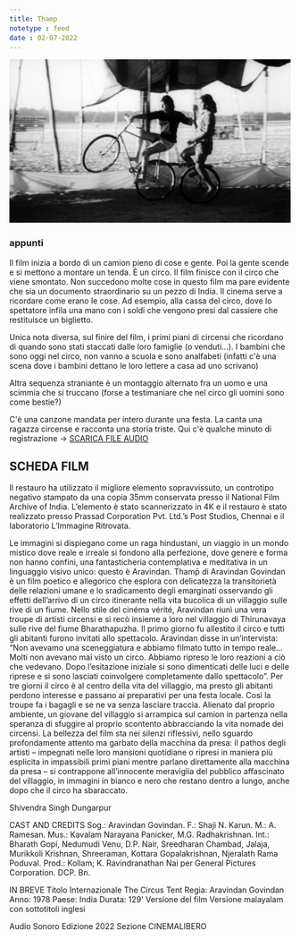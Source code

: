```yaml
---
title: Thamp
notetype : feed
date : 02-07-2022
---
```


![thamp](/assets/foto/2022/bologna_thamp.png)

### appunti
Il film inizia a bordo di un camion pieno di cose e gente. Poi la gente scende e si mettono a montare un tenda. È un circo.
Il film finisce con il circo che viene smontato.
Non succedono molte cose in questo film ma pare evidente che sia un documento straordinario su un pezzo di India.
Il cinema serve a ricordare come erano le cose. Ad esempio, alla cassa del circo, dove lo spettatore infila una mano con i soldi che vengono presi dal cassiere che restituisce un biglietto.

Unica nota diversa, sul finire del film, i primi piani di circensi che ricordano di quando sono stati staccati dalle loro famiglie (o venduti...).
I bambini che sono oggi nel circo, non vanno a scuola e sono analfabeti (infatti c'è una scena dove i bambini dettano le loro lettere a casa ad uno scrivano)

Altra sequenza straniante è un montaggio alternato fra un uomo e una scimmia che si truccano (forse a testimaniare che nel circo gli uomini sono come bestie?)

C'è una canzone mandata per intero durante una festa.
La canta una ragazza circense e racconta una storia triste. Qui c'è qualche minuto di registrazione -> [SCARICA FILE AUDIO](https://1drv.ms/u/s!AuP69qmQkR8wh6wVCYPl6i0ur3SMbA?e=fQMlkz)


## SCHEDA FILM
Il restauro ha utilizzato il migliore elemento sopravvissuto, un controtipo negativo stampato da una copia 35mm conservata presso il National Film Archive of India. L’elemento è stato scannerizzato in 4K e il restauro è stato realizzato presso Prassad Corporation Pvt. Ltd.’s Post Studios, Chennai e il laboratorio L’Immagine Ritrovata.

Le immagini si dispiegano come un raga hindustani, un viaggio in un mondo mistico dove reale e irreale si fondono alla perfezione, dove genere e forma non hanno confini, una fantasticheria contemplativa e meditativa in un linguaggio visivo unico: questo è Aravindan. Thamp̄ di Aravindan Govindan è un film poetico e allegorico che esplora con delicatezza la transitorietà delle relazioni umane e lo sradicamento degli emarginati osservando gli effetti dell’arrivo di un circo itinerante nella vita bucolica di un villaggio sulle rive di un fiume. Nello stile del cinéma vérité, Aravindan riunì una vera troupe di artisti circensi e si recò insieme a loro nel villaggio di Thirunavaya sulle rive del fiume Bharathapuzha. Il primo giorno fu allestito il circo e tutti gli abitanti furono invitati allo spettacolo. Aravindan disse in un’intervista: “Non avevamo una sceneggiatura e abbiamo filmato tutto in tempo reale… Molti non avevano mai visto un circo. Abbiamo ripreso le loro reazioni a ciò che vedevano. Dopo l’esitazione iniziale si sono dimenticati delle luci e delle riprese e si sono lasciati coinvolgere completamente dallo spettacolo”. Per tre giorni il circo è al centro della vita del villaggio, ma presto gli abitanti perdono interesse e passano ai preparativi per una festa locale. Così la troupe fa i bagagli e se ne va senza lasciare traccia. Alienato dal proprio ambiente, un giovane del villaggio si arrampica sul camion in partenza nella speranza di sfuggire al proprio scontento abbracciando la vita nomade dei circensi. La bellezza del film sta nei silenzi riflessivi, nello sguardo profondamente attento ma garbato della macchina da presa: il pathos degli artisti – impegnati nelle loro mansioni quotidiane o ripresi in maniera più esplicita in impassibili primi piani mentre parlano direttamente alla macchina da presa – si contrappone all’innocente meraviglia del pubblico affascinato del villaggio, in immagini in bianco e nero che restano dentro a lungo, anche dopo che il circo ha sbaraccato.

Shivendra Singh Dungarpur

CAST AND CREDITS
Sog.: Aravindan Govindan. F.: Shaji N. Karun. M.: A. Ramesan. Mus.: Kavalam Narayana Panicker, M.G. Radhakrishnan. Int.: Bharath Gopi, Nedumudi Venu, D.P. Nair, Sreedharan Chambad, Jalaja, Murikkoli Krishnan, Shreeraman, Kottara Gopalakrishnan, Njeralath Rama Poduval. Prod.: Kollam; K. Ravindranathan Nai per General Pictures Corporation. DCP. Bn.

IN BREVE
Titolo Internazionale
The Circus Tent
Regia: Aravindan Govindan
Anno: 1978
Paese: India
Durata: 129'
Versione del film
Versione malayalam con sottotitoli inglesi

Audio
Sonoro
Edizione
2022
Sezione
CINEMALIBERO
